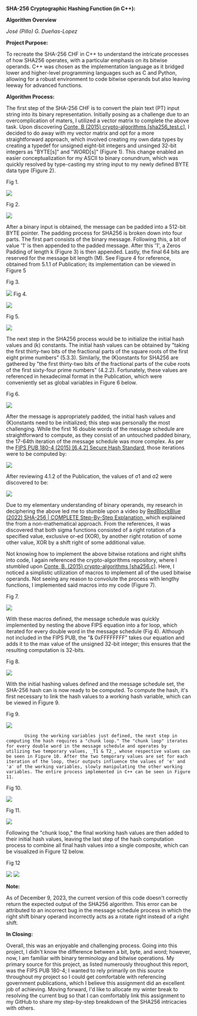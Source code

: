 **SHA-256 Cryptographic Hashing Function (in C++):**

**Algorithm Overview**

_José (Pillo) G. Dueñas-Lopez_

**Project Purpose:**

To recreate the SHA-256 CHF in C++ to understand the intricate processes of how SHA256 operates, with a particular emphasis on its bitwise operands. C++ was chosen as the implementation language as it bridged lower and higher-level programming languages such as C and Python, allowing for a robust environment to code bitwise operands but also leaving leeway for advanced functions.

**Algorithm Process:**

The first step of the SHA-256 CHF is to convert the plain text (PT) input string into its binary representation. Initially posing as a challenge due to an overcomplication of maters, I utilized a vector matrix to complete the above task. Upon discovering [Conte, B (2015) crypto-algorithms [sha256\_test.c]](https://github.com/B-Con/crypto-algorithms/blob/master/sha256_test.c), I decided to do away with my vector matrix and opt for a more straightforward approach, which involved creating my own data types by creating a typedef for unsigned eight-bit integers and unsinged 32-bit integers as "BYTE[s]" and "WORD[s]" (Figure 1). This change enabled an easier conceptualization for my ASCII to binary conundrum, which was quickly resolved by type-casting my string input to my newly defined BYTE data type (Figure 2).

Fig 1.

![](https://github.com/BurritoBlankets/SHA256/blob/main/screenshots/FIG1.png)

Fig 2.

![](https://github.com/BurritoBlankets/SHA256/blob/main/screenshots/FIG2.png)

After a binary input is obtained, the message can be padded into a 512-bit BYTE pointer. The padding process for SHA256 is broken down into four parts. The first part consists of the binary message. Following this, a bit of value '1' is then appended to the padded message. After this '1', a Zeros Padding of length k (Figure 3) is then appended. Lastly, the final 64 bits are reserved for the message bit length (M). See Figure 4 for reference, obtained from 5.1.1 of Publication; its implementation can be viewed in Figure 5

Fig 3.

![](https://github.com/BurritoBlankets/SHA256/blob/main/screenshots/FIG3.png)
Fig 4.

![](https://github.com/BurritoBlankets/SHA256/blob/main/screenshots/FIG4.png)

Fig 5.

![](https://github.com/BurritoBlankets/SHA256/blob/main/screenshots/FIG5.png)

The next step in the SHA256 process would be to initialize the initial hash values and (k) constants. The initial hash values can be obtained by "taking the first thirty-two bits of the fractional parts of the square roots of the first eight prime numbers" (5.3.3). Similarly, the (K)onstants for SHA256 are gathered by "the first thirty-two bits of the fractional parts of the cube roots of the first sixty-four prime numbers" (4.2.2). Fortunately, these values are referenced in hexadecimal format in the Publication, which were conveniently set as global variables in Figure 6 below.

Fig 6.

![](https://github.com/BurritoBlankets/SHA256/blob/main/screenshots/FIG6.png)

After the message is appropriately padded, the initial hash values and (K)onstants need to be initialized; this step was personally the most challenging. While the first 16 double words of the message schedule are straightforward to compute, as they consist of an untouched padded binary, the 17-64th iteration of the message schedule was more complex. As per the [FIPS PUB 180-4 (2015) [6.4.2] Secure Hash Standard](http://dx.doi.org/10.6028/NIST.FIPS.180-4), those iterations were to be computed by:

![](https://github.com/BurritoBlankets/SHA256/blob/main/screenshots/FIG7.png)

After reviewing 4.1.2 of the Publication, the values of σ1 and σ2 were discovered to be:

![](RackMultipart20231220-1-sr14zs_html_484a72b80c58a351.png)

Due to my elementary understanding of binary operands, my research in deciphering the above led me to stumble upon a video by [RedBlockBlue (2022) SHA-256 | COMPLETE Step-By-Step Explanation, ](https://www.youtube.com/watch?v=orIgy2MjqrA)which explained the from a non-mathematical approach. From the references, it was discovered that both sigma functions consisted of a right rotation of a specified value, exclusive or-ed (XOR), by another right rotation of some other value, XOR by a shift right of some additional value.

Not knowing how to implement the above bitwise rotations and right shifts into code, I again referenced the crypto-algorithms repository, where I stumbled upon [Conte, B. (2015) crypto-algorithms [sha256.c]](https://github.com/B-Con/crypto-algorithms/blob/master/sha256.c). Here, I noticed a simplistic utilization of macros to implement all of the used bitwise operands. Not seeing any reason to convolute the process with lengthy functions, I implemented said macros into my code (Figure 7).

Fig 7.

![](https://github.com/BurritoBlankets/SHA256/blob/main/screenshots/FIG7.png)

With these macros defined, the message schedule was quickly implemented by nesting the above FIPS equation into a for loop, which iterated for every double word in the message schedule (Fig 4). Although not included in the FIPS PUB, the "& 0xFFFFFFFF" takes our equation and adds it to the max value of the unsigned 32-bit integer; this ensures that the resulting computation is 32-bits.

Fig 8.

![](https://github.com/BurritoBlankets/SHA256/blob/main/screenshots/FIG8.png)

With the initial hashing values defined and the message schedule set, the SHA-256 hash can is now ready to be computed. To compute the hash, it's first necessary to link the hash values to a working hash variable, which can be viewed in Figure 9.

Fig 9.

![](https://github.com/BurritoBlankets/SHA256/blob/main/screenshots/FIG9.png)

           Using the working variables just defined, the next step in computing the hash requires a "chunk loop." The "chunk loop" iterates for every double word in the message schedule and operates by utilizing two temporary values, _T1 & T2_, whose respective values can be seen in Figure 10. After the two temporary values are set for each iteration of the loop, their outputs influence the values of 'e' and 'a' of the working variables, slowly manipulating the other working variables. The entire process implemented in C++ can be seen in Figure 11.

Fig 10.

![](https://github.com/BurritoBlankets/SHA256/blob/main/screenshots/FIG10.png)

Fig 11.

![](https://github.com/BurritoBlankets/SHA256/blob/main/screenshots/FIG11.png)

Following the "chunk loop," the final working hash values are then added to their initial hash values, leaving the last step of the hash computation process to combine all final hash values into a single composite, which can be visualized in Figure 12 below.

Fig 12

![](https://github.com/BurritoBlankets/SHA256/blob/main/screenshots/FIG12-1.png)
![](https://github.com/BurritoBlankets/SHA256/blob/main/screenshots/FIG12-2.png)

**Note:**

As of December 9, 2023, the current version of this code doesn't correctly return the expected output of the SHA256 algorithm. This error can be attributed to an incorrect bug in the message schedule process in which the right shift binary operand incorrectly acts as a rotate right instead of a right shift.

**In Closing:**

Overall, this was an enjoyable and challenging process. Going into this project, I didn't know the difference between a bit, byte, and word; however, now, I am familiar with binary terminology and bitwise operations. My primary source for this project, as listed numerously throughout this report, was the FIPS PUB 180-4; I wanted to rely primarily on this source throughout my project so I could get comfortable with referencing government publications, which I believe this assignment did an excellent job of achieving. Moving forward, I'd like to allocate my winter break to resolving the current bug so that I can comfortably link this assignment to my GitHub to share my step-by-step breakdown of the SHA256 intricacies with others.
